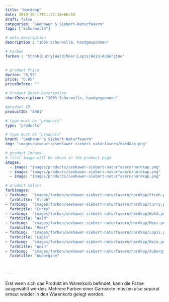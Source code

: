 ```yaml
---
title: "Nordkap"
date: 2019-10-17T11:22:16+06:00
draft: false
categories: "Seehawer & Siebert-Naturfasern"
tags: ["Schurwolle"]

# meta description
description : "100% Schurwolle, handgesponnen"

# Farben
farben : "Stroh|Curry|Wald|Meer|Lapis|Wein|Aubergine"
         

# product Price
dprice: "6,95"
price: "6.95"
priceBefore: ""

# Product Short Description
shortDescription: "100% Schurwolle, handgesponnen"

#product ID
productID: "8001"

# type must be "products"
type: "products"

# type must be "products"
brand: "Seehawer & Siebert-Naturfasern"
img: "images/products/seehawer-siebert-naturfasern/nordkap.png"   

# product Images
# first image will be shown in the product page
images:
  - image: "images/products/seehawer-siebert-naturfasern/nordkap.png"
  - image: "images/products/seehawer-siebert-naturfasern/nordkap.png"
  - image: "images/products/seehawer-siebert-naturfasern/nordkap.png"

# product colors
farbimages:
- farbimg:  "images/farben/seehawer-siebert-naturfasern/nordkap/Stroh.png"	
  farbtitle: "Stroh"
- farbimg:  "images/farben/seehawer-siebert-naturfasern/nordkap/Curry.png"	
  farbtitle: "Curry"
- farbimg:  "images/farben/seehawer-siebert-naturfasern/nordkap/Wald.png"	
  farbtitle: "Wald"
- farbimg:  "images/farben/seehawer-siebert-naturfasern/nordkap/Meer.png"	
  farbtitle: "Meer"
- farbimg:  "images/farben/seehawer-siebert-naturfasern/nordkap/Lapis.png"	
  farbtitle: "Lapis"
- farbimg:  "images/farben/seehawer-siebert-naturfasern/nordkap/Wein.png"	
  farbtitle: "Wein"
- farbimg:  "images/farben/seehawer-siebert-naturfasern/nordkap/Aubergine.png"	
  farbtitle: "Aubergine"



---
```


Erst wenn sich das Produkt im Warenkorb befindet, kann die Farbe ausgewählt werden.
Mehrere Farben einer Garnsorte müssen also separat erneut wieder in den Warenkorb gelegt werden.
